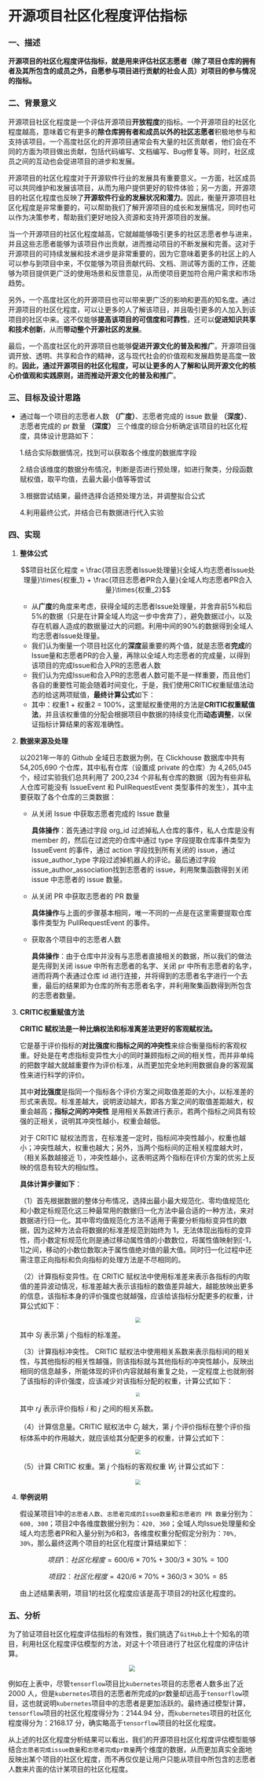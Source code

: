 # 开源项目社区化程度评估指标

### 一、描述

**开源项目的社区化程度评估指标，就是用来评估社区志愿者（除了项目仓库的拥有者及其所包含的成员之外，自愿参与项目进行贡献的社会人员）对项目的参与情况的指标。**

### 二、背景意义

  开源项目社区化程度是一个评估开源项目**开放程度**的指标。一个开源项目的社区化程度越高，意味着它有更多的**除仓库拥有者和成员以外的社区志愿者**积极地参与和支持该项目。一个高度社区化的开源项目通常会有大量的社区贡献者，他们会在不同的方面为项目做出贡献，包括代码编写、文档编写、Bug修复等。同时，社区成员之间的互动也会促进项目的进步和发展。

  开源项目的社区化程度对于开源软件行业的发展具有重要意义。一方面，社区成员可以共同维护和发展该项目，从而为用户提供更好的软件体验；另一方面，开源项目的社区化程度也反映了**开源软件行业的发展状况和潜力**。因此，衡量开源项目社区化程度是非常重要的，可以帮助我们了解开源项目的成长和发展情况，同时也可以作为决策参考，帮助我们更好地投入资源和支持开源项目的发展。

  当一个开源项目的社区化程度越高，它就越能够吸引更多的社区志愿者参与进来，并且这些志愿者能够为该项目作出贡献，进而推动项目的不断发展和完善。这对于开源项目的可持续发展和技术进步是非常重要的，因为它意味着更多的社区上的人可以参与到项目中来，不仅能够为项目贡献代码、文档、测试等方面的工作，还能够为项目提供更广泛的使用场景和反馈意见，从而使项目更加符合用户需求和市场趋势。

  另外，一个高度社区化的开源项目也可以带来更广泛的影响和更高的知名度。通过开源项目的社区化程度，可以让更多的人了解该项目，并且吸引更多的人加入到该项目的社区中来。这不仅能够**提高该项目的可信度和可靠性**，还可以**促进知识共享和技术创新**，从而**带动整个开源社区的发展**。

  最后，一个高度社区化的开源项目也能够**促进开源文化的普及和推广**。开源项目强调开放、透明、共享和合作的精神，这与现代社会的价值观和发展趋势是高度一致的。**因此，通过开源项目的社区化程度，可以让更多的人了解和认同开源文化的核心价值观和实践原则，进而推动开源文化的普及和推广**。

### 三、目标及设计思路

- 通过每一个项目的志愿者人数 **（广度）**、志愿者完成的 issue 数量 **（深度）**、志愿者完成的 pr 数量 **（深度）** 三个维度的综合分析确定该项目的社区化程度，具体设计思路如下：

  1.结合实际数据情况，找到可以获取各个维度的数据库字段

  2.结合该维度的数据分布情况，判断是否进行预处理，如进行聚类，分段函数赋权值，取平均值，去最大最小值等等尝试

  3.根据尝试结果，最终选择合适预处理方法，并调整拟合公式

  4.利用最终公式，并结合已有数据进行代入实验

### 四、实现

1. **整体公式**
   
   $$项目社区化程度 = \frac{项目志愿者Issue处理量}{全域人均志愿者Issue处理量}\times{权重_1} + \frac{项目志愿者PR合入量}{全域人均志愿者PR合入量}\times{权重_2}$$
   
   - 从**广度**的角度来考虑，获得全域的志愿者Issue处理量，并舍弃前5%和后5%的数据（只是在计算全域人均这一步中舍弃了），避免数据过小，以及存在机器人造成的数据量过大的问题。利用中间的90%的数据得到全域人均志愿者Issue处理量。
   - 我们认为衡量一个项目社区化的**深度**最重要的两个值，就是志愿者**完成**的Issue量和志愿者PR的合入量，再除以全域人均志愿者的完成量，以得到该项目的完成Issue和合入PR的志愿者人数
   - 我们认为完成Issue和合入PR的志愿者人数可能不是一样重要，而且他们各自的重要性可能会随着时间变化，于是，我们使用CRITIC权重赋值法动态的给这两项赋值，**最终计算公式**如下：
   - 其中：权重1 + 权重2  = 100%，这里赋权重使用的方法是**CRITIC权重赋值法**，并且该权重值的分配会根据项目中数据的持续变化而**动态调整**，以保证指标计算结果的客观准确性。

2. **数据来源及处理**

   以2021年一年的 Github 全域日志数据为例，在 Clickhouse 数据库中共有 54,205,690 个仓库，其中私有仓库（设置成 private 的仓库）为 4,265,045 个，经过实验我们总共利用了 200,234 个非私有仓库的数据（因为有些非私人仓库可能没有 IssueEvent 和 PullRequestEvent 类型事件的发生），其中主要获取了各个仓库的三类数据：

   - 从关闭 Issue 中获取志愿者完成的 Issue 数量

      **具体操作**：首先通过字段 org_id 过滤掉私人仓库的事件，私人仓库是没有 member 的，然后在过滤完的仓库中通过 type 字段提取仓库事件类型为 IssueEvent 的事件，通过 action 字段找到所有关闭的 issue，通过 issue_author_type 字段过滤掉机器人的评论。最后通过字段 issue_author_association找到志愿者的 issue，利用聚集函数得到关闭 issue 中志愿者的 issue 数量。

   - 从关闭 PR 中获取志愿者的 PR 数量

      **具体操作**与上面的步骤基本相同，唯一不同的一点是在这里需要提取仓库事件类型为 PullRequestEvent 的事件。

   - 获取各个项目中的志愿者人数

      **具体操作**：由于仓库中并没有与志愿者直接相关的数据，所以我们的做法是先得到关闭 issue 中所有志愿者的名字、关闭 pr 中所有志愿者的名字，进而将两个表通过仓库 id 进行连接，并将得到的志愿者名字进行一个去重，最后的结果即为仓库的所有志愿者名字，并利用聚集函数得到所包含的志愿者数量。

3. **CRITIC权重赋值方法**

    **CRITIC 赋权法是一种比熵权法和标准离差法更好的客观赋权法。**
   
      它是基于评价指标的**对比强度**和**指标之间的冲突性**来综合衡量指标的客观权重。好处是在考虑指标变异性大小的同时兼顾指标之间的相关性，而并非单纯的把数字越大就越重要作为评价标准，从而更加完全地利用数据自身的客观属性来进行科学的评价。
   
      其中**对比强度**是指同一个指标各个评价方案之间取值差距的大小，以标准差的形式来表现。标准差越大，说明波动越大，即各方案之间的取值差距越大，权重会越高；**指标之间的冲突性** 是用相关系数进行表示，若两个指标之间具有较强的正相关，说明其冲突性越小，权重会越低。
   
      对于 CRITIC 赋权法而言，在标准差一定时，指标间冲突性越小，权重也越小；冲突性越大，权重也越大；另外，当两个指标间的正相关程度越大时，（相关系数越接近 1），冲突性越小，这表明这两个指标在评价方案的优劣上反映的信息有较大的相似性。
   
    **具体计算步骤如下**：
   
    （1）首先根据数据的整体分布情况，选择出最小最大规范化、零均值规范化和小数定标规范化这三种最常用的数据归一化方法中最合适的一种方法，来对数据进行归一化。其中零均值规范化方法不适用于需要分析指标变异性的数据，因为这种方法会将数据的标准差规范到始终为 1，无法体现出指标的变异性，而小数定标规范化则是通过移动属性值的小数数位，将属性值映射到[-1，1]之间，移动的小数位数取决于属性值绝对值的最大值。同时归一化过程中还需注意正向指标和负向指标的处理方法是不尽相同的。
   
    （2）计算指标变异性。在 CRITIC 赋权法中使用标准差来表示各指标的内取值的差异波动情况，标准差越大表示该指标的数值差异越大，越能放映出更多的信息，该指标本身的评价强度也就越强，应该给该指标分配更多的权重，计算公式如下：
   
    <div align=center><img src="https://github.com/OS-HUBU/OpenCommunityDegree/blob/main/Image/BianYi.png"  style="zoom: 67%;" div align=center></div>
   
    其中 $Sj$ 表示第 $j$ 个指标的标准差。
   
    （3）计算指标冲突性。 CRITIC 赋权法中使用相关系数来表示指标间的相关性，与其他指标的相关性越强，则该指标就与其他指标的冲突性越小，反映出相同的信息越多，所能体现的评价内容就越有重复之处，一定程度上也就削弱了该指标的评价强度，应该减少对该指标分配的权重，计算公式如下：
   
    <div align=center><img src="https://github.com/OS-HUBU/OpenCommunityDegree/blob/main/Image/ChongTu.png" align=center style="zoom: 50%;"></div>
   
    其中 $r_ij$ 表示评价指标 $i$ 和 $j$ 之间的相关系数。
   
    （4）计算信息量。CRITIC 赋权法中 $C_j$ 越大，第 $j$ 个评价指标在整个评价指标体系中的作用越大，就应该给其分配更多的权重，计算公式如下：
   
    <div align=center><img src="https://github.com/OS-HUBU/OpenCommunityDegree/blob/main/Image/XinXi.png" style="zoom: 67%;"></div>
   
    （5）计算 CRITIC 权重。第 $j$ 个指标的客观权重 $W_j$ 计算公式如下：
   
    <div align=center><img src="https://github.com/OS-HUBU/OpenCommunityDegree/blob/main/Image/QuanZhong.png" style="zoom: 67%;"></div>

5. **举例说明**

   假设某项目1中的`志愿者人数`、`志愿者完成的Issue数量`和`志愿者的 PR 数量`分别为：`600, 300`；项目2中各维度数据分别为：`420, 360`；全域人均Issue处理量和全域人均志愿者PR和入量分别为6和3，各维度权重分配假定分别为：`70%, 30%`，那么最终这两个项目的社区化程度计算结果如下：
   
   $$项目1：社区化程度=600/6\times{70}\%+300/3 \times{30}\%=100$$
   
   $$项目2：社区化程度=420 / 6\times{70}\%+360 / 3\times{30}\%=85$$
   
   由上述结果表明，项目1的社区化程度应该是高于项目2的社区化程度的。

### 五、分析

为了验证项目社区化程度评估指标的有效性，我们挑选了`GitHub`上十个知名的项目，利用社区化程度评估模型的方法，对这十个项目进行了社区化程度的评估计算。

<div align=center><img src="https://github.com/OS-HUBU/OpenCommunityDegree/blob/main/Image/Example.png" style="zoom: 80%;"></div>

例如在上表中，尽管`tensorflow`项目比`kubernetes`项目的志愿者人数多出了近 2000 人，但是`kubernetes`项目的志愿者所完成的pr数量却远高于`tensorflow`项目，这也就说明`kubernetes`项目中的志愿者是更加活跃的。最终通过模型计算，`tensorflow`项目的社区化程度得分为：2144.94 分，而`kubernetes`项目的社区化程度得分为：2168.17 分，确实略高于`tensorflow`项目的社区化程度。

从上述的社区化程度分析结果可以看出，我们的开源项目社区化程度评估模型能够结合`志愿者完成issue数量`和`志愿者完成pr数量`两个维度的数据，从而更加真实全面地反映出某个项目的社区化程度，而不再仅仅是让用户只能从项目中所包含的志愿者人数来片面的估计某项目的社区化程度。





